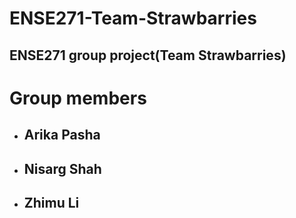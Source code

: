 # ENSE271-Team-Strawbarries
## ENSE271 group project(Team Strawbarries)

# Group members
* ## Arika Pasha
* ## Nisarg Shah
* ## Zhimu Li
